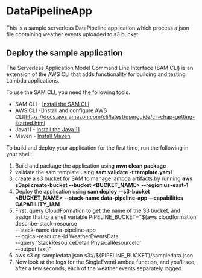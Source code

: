 # DataPipelineApp

This is a sample serverless DataPipeline application  which process a json file containing weather events uploaded to s3 bucket.


## Deploy the sample application

The Serverless Application Model Command Line Interface (SAM CLI) is an extension of the AWS CLI that adds functionality for building and testing Lambda applications.

To use the SAM CLI, you need the following tools.

* SAM CLI - [Install the SAM CLI](https://docs.aws.amazon.com/serverless-application-model/latest/developerguide/serverless-sam-cli-install.html)
* AWS CLI -[Install and configure AWS CLI]https://docs.aws.amazon.com/cli/latest/userguide/cli-chap-getting-started.html
* Java11 - [Install the Java 11](https://docs.aws.amazon.com/corretto/latest/corretto-11-ug/downloads-list.html)
* Maven - [Install Maven](https://maven.apache.org/install.html)

To build and deploy your application for the first time, run the following in your shell:
1) Build  and package the  application using **mvn clean package**
2) validate the sam template using  **sam validate -t template.yaml**
3) create a s3 bucket for SAM to manage lambda artifacts by running **aws s3api create-bucket --bucket <BUCKET_NAME> --region us-east-1**
4) Deploy the application using **sam deploy --s3-bucket <BUCKET_NAME>  --stack-name data-pipeline-app  --capabilities CAPABILITY_IAM**
5) First, query CloudFormation to get the name of the S3 bucket, and assign that to a shell variable
   PIPELINE_BUCKET="$(aws cloudformation describe-stack-resource \
   --stack-name data-pipeline-app \
   --logical-resource-id WeatherEventsData \
   --query 'StackResourceDetail.PhysicalResourceId' \
   --output text)"
6) aws s3 cp sampledata.json s3://${PIPELINE_BUCKET}/sampledata.json
7) Now look at the logs for the SingleEventLambda function, and you’ll see, after a few seconds, each of the weather events separately logged.
